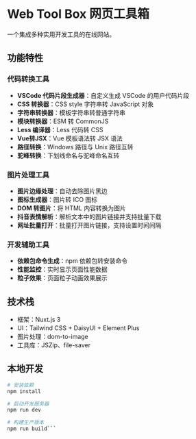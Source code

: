 # Web Tool Box 网页工具箱

一个集成多种实用开发工具的在线网站。

## 功能特性

### 代码转换工具

- **VSCode 代码片段生成器**：自定义生成 VSCode 的用户代码片段
- **CSS 转换器**：CSS style 字符串转 JavaScript 对象
- **字符串转换器**：模板字符串转普通字符串
- **模块转换器**：ESM 转 CommonJS
- **Less 编译器**：Less 代码转 CSS
- **Vue转JSX**：Vue 模板语法转 JSX 语法
- **路径转换**：Windows 路径与 Unix 路径互转
- **驼峰转换**：下划线命名与驼峰命名互转

### 图片处理工具

- **图片边缘处理**：自动去除图片黑边
- **图标生成器**：图片转 ICO 图标
- **DOM 转图片**：将 HTML 内容转换为图片
- **抖音表情解析**：解析文本中的图片链接并支持批量下载
- **网址批量打开**：批量打开图片链接，支持设置时间间隔

### 开发辅助工具

- **依赖包命令生成**：npm 依赖包转安装命令
- **性能监控**：实时显示页面性能数据
- **粒子效果**：页面粒子动画效果展示

## 技术栈

- 框架：Nuxt.js 3
- UI：Tailwind CSS + DaisyUI + Element Plus
- 图片处理：dom-to-image
- 工具库：JSZip、file-saver

## 本地开发

```bash
# 安装依赖
npm install

# 启动开发服务器
npm run dev

# 构建生产版本
npm run build```
